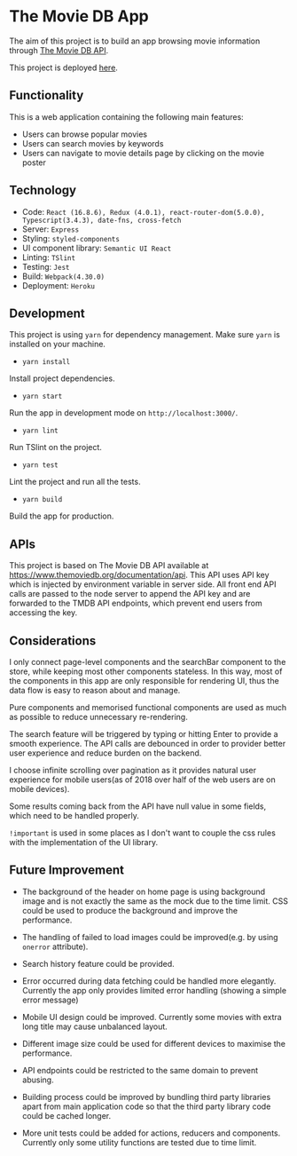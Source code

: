 # The Movie DB App

The aim of this project is to build an app browsing movie information through [The Movie DB API](https://www.themoviedb.org/documentation/api).

This project is deployed [here](https://joey-tmdb-react.herokuapp.com/).

## Functionality
This is a web application containing the following main features:
- Users can browse popular movies
- Users can search movies by keywords
- Users can navigate to movie details page by clicking on the movie poster

## Technology
- Code: `React (16.8.6), Redux (4.0.1), react-router-dom(5.0.0), Typescript(3.4.3), date-fns, cross-fetch`
- Server: `Express`
- Styling: `styled-components`
- UI component library: `Semantic UI React`
- Linting: `TSlint`
- Testing: `Jest`
- Build: `Webpack(4.30.0)`
- Deployment: `Heroku`

## Development
This project is using `yarn` for dependency management.  Make sure `yarn` is installed on your machine.

- `yarn install` 

Install project dependencies.

- `yarn start`

Run the app in development mode on `http://localhost:3000/`.

- `yarn lint`

Run TSlint on the project.

- `yarn test`

Lint the project and run all the tests.

- `yarn build`

Build the app for production.

## APIs
This project is based on The Movie DB API available at https://www.themoviedb.org/documentation/api. This API uses API key which is injected by environment variable in server side. All front end API calls are passed to the node server to append the API key and are forwarded to the TMDB API endpoints, which prevent end users from accessing the key. 


## Considerations
I only connect page-level components and the searchBar component to the store, while keeping most other components stateless. In this way, most of the components in this app are only responsible for rendering UI, thus the data flow is easy to reason about and manage. 

Pure components and memorised functional components are used as much as possible to reduce unnecessary re-rendering.

The search feature will be triggered by typing or hitting Enter to provide a smooth experience. The API calls are debounced in order to provider better user experience and reduce burden on the backend.

I choose infinite scrolling over pagination as it provides natural user experience for mobile users(as of 2018 over half of the web users are on mobile devices).

Some results coming back from the API have null value in some fields, which need to be handled properly.

`!important` is used in some places as I don't want to couple the css rules with the implementation of the UI library. 

## Future Improvement

- The background of the header on home page is using background image and is not exactly the same as the mock due to the time limit. CSS could be used to produce the background and improve the performance.  

- The handling of failed to load images could be improved(e.g. by using `onerror` attribute).

- Search history feature could be provided.

- Error occurred during data fetching could be handled more elegantly. Currently the app only provides limited error handling (showing a simple error message)

- Mobile UI design could be improved. Currently some movies with extra long title may cause unbalanced layout.

- Different image size could be used for different devices to maximise the performance.

- API endpoints could be restricted to the same domain to prevent abusing.

- Building process could be improved by bundling third party libraries apart from main application code so that the third party library code could be cached longer.

- More unit tests could be added for actions, reducers and components. Currently only some utility functions are tested due to time limit.
